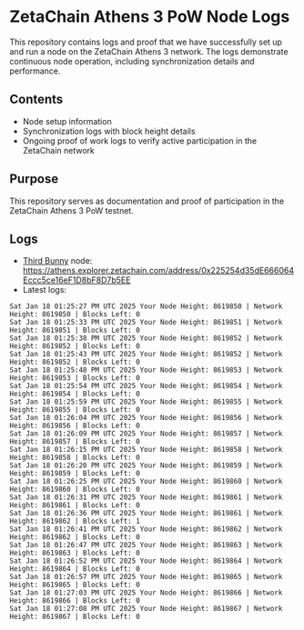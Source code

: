 # ZetaChain Athens 3 PoW Node Logs
This repository contains logs and proof that we have successfully set up and run a node on the ZetaChain Athens 3 network. The logs demonstrate continuous node operation, including synchronization details and performance.

## Contents
- Node setup information
- Synchronization logs with block height details
- Ongoing proof of work logs to verify active participation in the ZetaChain network

## Purpose
This repository serves as documentation and proof of participation in the ZetaChain Athens 3 PoW testnet.

## Logs

- [Third Bunny](https://thirdbunny.xyz/) node: https://athens.explorer.zetachain.com/address/0x225254d35dE666064Eccc5ce16eF1D8bF8D7b5EE
- Latest logs:
```
Sat Jan 18 01:25:27 PM UTC 2025 Your Node Height: 8619850 | Network Height: 8619850 | Blocks Left: 0
Sat Jan 18 01:25:33 PM UTC 2025 Your Node Height: 8619851 | Network Height: 8619851 | Blocks Left: 0
Sat Jan 18 01:25:38 PM UTC 2025 Your Node Height: 8619852 | Network Height: 8619852 | Blocks Left: 0
Sat Jan 18 01:25:43 PM UTC 2025 Your Node Height: 8619852 | Network Height: 8619852 | Blocks Left: 0
Sat Jan 18 01:25:48 PM UTC 2025 Your Node Height: 8619853 | Network Height: 8619853 | Blocks Left: 0
Sat Jan 18 01:25:54 PM UTC 2025 Your Node Height: 8619854 | Network Height: 8619854 | Blocks Left: 0
Sat Jan 18 01:25:59 PM UTC 2025 Your Node Height: 8619855 | Network Height: 8619855 | Blocks Left: 0
Sat Jan 18 01:26:04 PM UTC 2025 Your Node Height: 8619856 | Network Height: 8619856 | Blocks Left: 0
Sat Jan 18 01:26:09 PM UTC 2025 Your Node Height: 8619857 | Network Height: 8619857 | Blocks Left: 0
Sat Jan 18 01:26:15 PM UTC 2025 Your Node Height: 8619858 | Network Height: 8619858 | Blocks Left: 0
Sat Jan 18 01:26:20 PM UTC 2025 Your Node Height: 8619859 | Network Height: 8619859 | Blocks Left: 0
Sat Jan 18 01:26:25 PM UTC 2025 Your Node Height: 8619860 | Network Height: 8619860 | Blocks Left: 0
Sat Jan 18 01:26:31 PM UTC 2025 Your Node Height: 8619861 | Network Height: 8619861 | Blocks Left: 0
Sat Jan 18 01:26:36 PM UTC 2025 Your Node Height: 8619861 | Network Height: 8619862 | Blocks Left: 1
Sat Jan 18 01:26:41 PM UTC 2025 Your Node Height: 8619862 | Network Height: 8619862 | Blocks Left: 0
Sat Jan 18 01:26:47 PM UTC 2025 Your Node Height: 8619863 | Network Height: 8619863 | Blocks Left: 0
Sat Jan 18 01:26:52 PM UTC 2025 Your Node Height: 8619864 | Network Height: 8619864 | Blocks Left: 0
Sat Jan 18 01:26:57 PM UTC 2025 Your Node Height: 8619865 | Network Height: 8619865 | Blocks Left: 0
Sat Jan 18 01:27:03 PM UTC 2025 Your Node Height: 8619866 | Network Height: 8619866 | Blocks Left: 0
Sat Jan 18 01:27:08 PM UTC 2025 Your Node Height: 8619867 | Network Height: 8619867 | Blocks Left: 0
```
